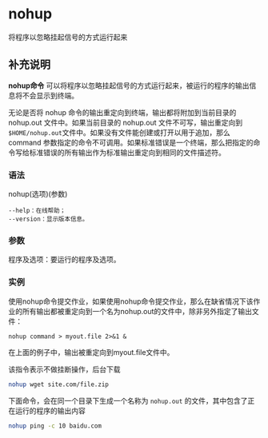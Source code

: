 nohup
===

将程序以忽略挂起信号的方式运行起来

## 补充说明

**nohup命令** 可以将程序以忽略挂起信号的方式运行起来，被运行的程序的输出信息将不会显示到终端。

无论是否将 nohup 命令的输出重定向到终端，输出都将附加到当前目录的 nohup.out 文件中。如果当前目录的 nohup.out 文件不可写，输出重定向到`$HOME/nohup.out`文件中。如果没有文件能创建或打开以用于追加，那么 command 参数指定的命令不可调用。如果标准错误是一个终端，那么把指定的命令写给标准错误的所有输出作为标准输出重定向到相同的文件描述符。

### 语法  

nohup(选项)(参数)

  

```
--help：在线帮助；
--version：显示版本信息。
```

### 参数  

程序及选项：要运行的程序及选项。

### 实例  


使用nohup命令提交作业，如果使用nohup命令提交作业，那么在缺省情况下该作业的所有输出都被重定向到一个名为nohup.out的文件中，除非另外指定了输出文件：

```
nohup command > myout.file 2>&1 &
```

在上面的例子中，输出被重定向到myout.file文件中。

该指令表示不做挂断操作，后台下载

```bash
nohup wget site.com/file.zip
```

下面命令，会在同一个目录下生成一个名称为 `nohup.out` 的文件，其中包含了正在运行的程序的输出内容

```bash
nohup ping -c 10 baidu.com
```



